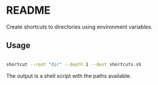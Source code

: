 # README

Create shortcuts to directories using environment variables.

## Usage

```bash

shortcut --root "dir" --depth 1 --dest shortcuts.sh
```

The output is a shell script with the paths available.
